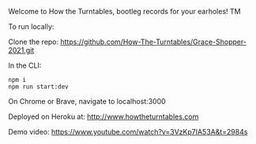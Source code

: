 Welcome to How the Turntables, bootleg records for your earholes! TM

To run locally:

Clone the repo: https://github.com/How-The-Turntables/Grace-Shopper-2021.git

In the CLI: 
```
npm i
npm run start:dev
```

On Chrome or Brave, navigate to localhost:3000

Deployed on Heroku at: http://www.howtheturntables.com

Demo video: https://www.youtube.com/watch?v=3VzKp7IA53A&t=2984s
